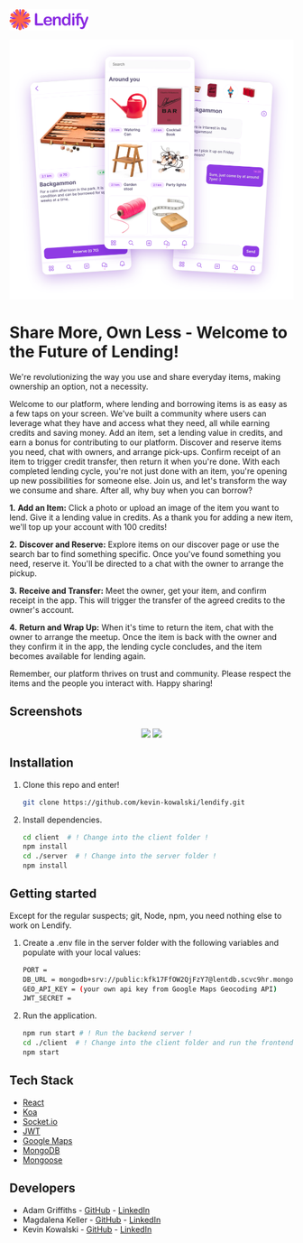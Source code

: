 <img src="images/logo_readme_hor.png" width="140" />

<p align="center">
  <img src="images/screens_readme.png" width="1000" />
</p>

# Share More, Own Less - Welcome to the Future of Lending!
We're revolutionizing the way you use and share everyday items, making ownership an option, not a necessity.


Welcome to our platform, where lending and borrowing items is as easy as a few taps on your screen. We've built a community where users can leverage what they have and access what they need, all while earning credits and saving money.
Add an item, set a lending value in credits, and earn a bonus for contributing to our platform. Discover and reserve items you need, chat with owners, and arrange pick-ups. Confirm receipt of an item to trigger credit transfer, then return it when you're done. With each completed lending cycle, you're not just done with an item, you're opening up new possibilities for someone else.
Join us, and let's transform the way we consume and share. After all, why buy when you can borrow?

**1.** **Add an Item:**
   Click a photo or upload an image of the item you want to lend. Give it a lending value in credits. As a thank you for adding a new item, we'll top up your account with 100 credits!

**2.** **Discover and Reserve:**
   Explore items on our discover page or use the search bar to find something specific. Once you've found something you need, reserve it. You'll be directed to a chat with the owner to arrange the pickup.

**3.** **Receive and Transfer:**
   Meet the owner, get your item, and confirm receipt in the app. This will trigger the transfer of the agreed credits to the owner's account.

**4.** **Return and Wrap Up:**
   When it's time to return the item, chat with the owner to arrange the meetup. Once the item is back with the owner and they confirm it in the app, the lending cycle concludes, and the item becomes available for lending again.

Remember, our platform thrives on trust and community. Please respect the items and the people you interact with. Happy sharing!

## Screenshots

<p align="center">
  <img src="images/screenshot-readme-1-a.png" />
  <img src="images/screenshot-readme-1-b.png" />
</p>

## Installation

1. Clone this repo and enter!

   ```bash
   git clone https://github.com/kevin-kowalski/lendify.git
   ```

2. Install dependencies.

   ```bash
   cd client  # ! Change into the client folder !
   npm install
   cd ./server  # ! Change into the server folder !
   npm install
   ```

## Getting started

Except for the regular suspects; git, Node, npm, you need nothing else to work on Lendify.

1. Create a .env file in the server folder with the following variables and populate with your local values:
    ```bash
    PORT =
    DB_URL = mongodb+srv://public:kfk17FfOW2QjFzY7@lentdb.scvc9hr.mongodb.net/?retryWrites=true&w=majority
    GEO_API_KEY = (your own api key from Google Maps Geocoding API)
    JWT_SECRET =
    ```

2. Run the application.

   ```bash
   npm run start # ! Run the backend server !
   cd ./client  # ! Change into the client folder and run the frontend server !
   npm start
   ```

## Tech Stack

* [React](https://reactnative.dev/)
* [Koa](https://koajs.com/)
* [Socket.io](https://socket.io/)
* [JWT](https://jwt.io/)
* [Google Maps](https://github.com/googlemaps/google-maps-services-js)
* [MongoDB](https://www.mongodb.com/)
* [Mongoose](https://mongoosejs.com/)

## Developers

* Adam Griffiths - [GitHub](https://github.com/sumdgy-g) - [LinkedIn](https://www.linkedin.com/in//)
* Magdalena Keller - [GitHub](https://github.com/makekema) - [LinkedIn](https://www.linkedin.com/in//)
* Kevin Kowalski - [GitHub](https://github.com/kevin-kowalski) - [LinkedIn](https://www.linkedin.com/in//)
